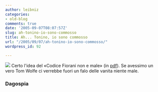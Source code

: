 ```yaml
---
author: leibniz
categories:
- old-blog
comments: true
date: '2005-09-07T08:07:57Z'
slug: ah-tonino-io-sono-commosso
title: Ah... Tonino, io sono commosso
url: "/2005/09/07/ah-tonino-io-sono-commosso/"
wordpress_id: 92

---
```

![](https://213.215.144.81/public_html/images/2/2_codice-fiorani_mini.jpg) Certo l'idea del «Codice Fiorani non e male» (in [pdf](https://213.215.144.81/public_html/intercettazioni.pdf)). Se avessimo un vero Tom Wolfe ci verrebbe fuori un falo delle vanita niente male.  



### Dagospia

  

  

